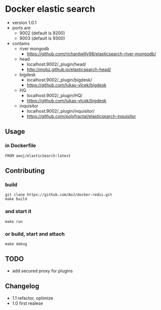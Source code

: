 # Docker elastic search


- version 1.0.1
- ports are
    - 9002 (default is 9200)
    - 9003 (default is 9300)
- contains
    - river mongodb
        - https://github.com/richardwilly98/elasticsearch-river-mongodb/
    - head
        - localhost:9002/_plugin/head/
        - http://mobz.github.io/elasticsearch-head/
    - bigdesk
        - localhost:9002/_plugin/bigdesk/
        - https://github.com/lukas-vlcek/bigdesk
    - HQ
        - localhost:9002/_plugin/HQ/
        - https://github.com/lukas-vlcek/bigdesk
    - inquisitor
        - localhost:9002/_plugin/inquisitor/
        - https://github.com/polyfractal/elasticsearch-inquisitor


## Usage

### in Dockerfile
    FROM aooj/elasticSearch:latest

## Contributing

### build
    git clone https://github.com/AoJ/docker-redis.git
    make build
    
### and start it
    make run

### or build, start and attach
    make debug

## TODO
- add secured proxy for plugins
    
## Changelog
- 1.1 refactor, optimize
- 1.0 first realese
